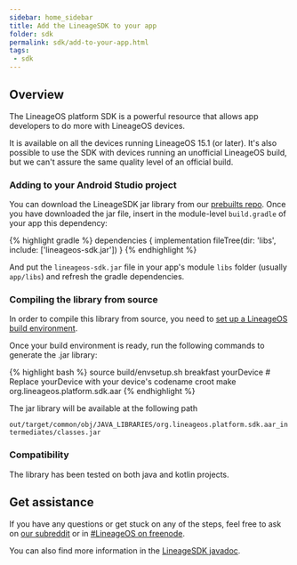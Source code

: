 ```yaml
---
sidebar: home_sidebar
title: Add the LineageSDK to your app
folder: sdk
permalink: sdk/add-to-your-app.html
tags:
 - sdk
---
```


## Overview

The LineageOS platform SDK is a powerful resource that allows app developers to do more with LineageOS devices.

It is available on all the devices running LineageOS 15.1 (or later). It's also
possible to use the SDK with devices running an unofficial LineageOS build, but we can't assure
the same quality level of an official build.

### Adding to your Android Studio project

You can download the LineageSDK jar library from our [prebuilts repo](https://github.com/LineageOS/android_prebuilts_lineage-sdk).
Once you have downloaded the jar file, insert in the module-level `build.gradle` of your app this dependency:

{% highlight gradle %}
dependencies {
    implementation fileTree(dir: 'libs', include: ['lineageos-sdk.jar'])
}
{% endhighlight %}

And put the `lineageos-sdk.jar` file in your app's module `libs` folder (usually `app/libs`) and refresh the gradle dependencies.

### Compiling the library from source

In order to compile this library from source, you need to [set up a LineageOS build environment](https://wiki.lineageos.org/devices/angler/build).

Once your build environment is ready, run the following commands to generate the .jar  library:

{% highlight bash %}
source build/envsetup.sh
breakfast yourDevice    # Replace yourDevice with your device's codename
croot
make org.lineageos.platform.sdk.aar
{% endhighlight %}

The jar library will be available at the following path 

`out/target/common/obj/JAVA_LIBRARIES/org.lineageos.platform.sdk.aar_intermediates/classes.jar`

### Compatibility

The library has been tested on both java and kotlin projects.

## Get assistance

If you have any questions or get stuck on any of the steps, feel free to ask on [our subreddit](https://reddit.com/r/LineageOS) or in
[#LineageOS on freenode](https://webchat.freenode.net/?channels=LineageOS).

You can also find more information in the [LineageSDK javadoc](https://lineageos.github.io/android_lineage-sdk).
